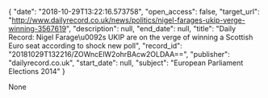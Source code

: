 {
  "date": "2018-10-29T13:22:16.573758", 
  "open_access": false, 
  "target_url": "http://www.dailyrecord.co.uk/news/politics/nigel-farages-ukip-verge-winning-3567619", 
  "description": null, 
  "end_date": null, 
  "title": "Daily Record: Nigel Farage\u0092s UKIP are on the verge of winning a Scottish Euro seat according to shock new poll", 
  "record_id": "20181029T132216/ZOWncElW2ohrBAcw2OLDAA==", 
  "publisher": "dailyrecord.co.uk", 
  "start_date": null, 
  "subject": "European Parliament Elections 2014"
}

None